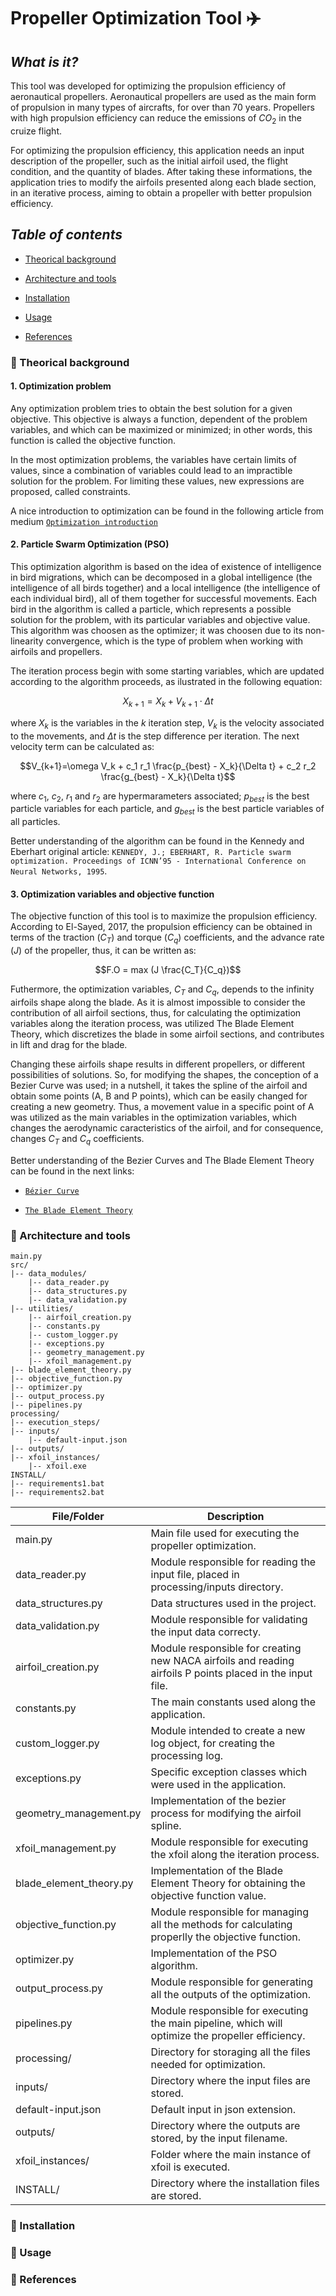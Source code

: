 # **Propeller Optimization Tool** :airplane:

## *What is it?*

This tool was developed for optimizing the propulsion efficiency of aeronautical propellers. Aeronautical propellers are used as the main form of propulsion in many types of aircrafts, for over than 70 years. Propellers with high propulsion efficiency can reduce the emissions of $CO_2$ in the cruize flight.

For optimizing the propulsion efficiency, this application needs an input description of the propeller, such as the initial airfoil used, the flight condition, and the quantity of blades. After taking these informations, the application tries to modify the airfoils presented along each blade section, in an iterative process, aiming to obtain a propeller with better propulsion efficiency.

## *Table of contents*

- [Theorical background](#blue_book-theorical-background)

- [Architecture and tools](#hammer-architecture-and-tools)

- [Installation](#dvd-installation)

- [Usage](#rocket-usage)

- [References](#microscope-references)

### :blue_book: Theorical background

#### **1. Optimization problem**

Any optimization problem tries to obtain the best solution for a given objective. This objective is always a function, dependent of the problem variables, and which can be maximized or minimized; in other words, this function is called the objective function.

In the most optimization problems, the variables have certain limits of values, since a combination of variables could lead to an impractible solution for the problem. For limiting these values, new expressions are proposed, called constraints.

A nice introduction to optimization can be found in the following article from medium [``Optimization introduction``](https://medium.com/insiderfinance/optimization-for-beginners-optimization-for-beginners-a-guide-to-solving-optimization-problems-ae2192f9b15d)

#### **2. Particle Swarm Optimization (PSO)**

This optimization algorithm is based on the idea of existence of intelligence in bird migrations, which can be decomposed in a global intelligence (the intelligence of all birds together) and a local intelligence (the intelligence of each individual bird), all of them together for successful movements. Each bird in the algorithm is called a particle, which represents a possible solution for the problem, with its particular variables and objective value. This algorithm was choosen as the optimizer; it was choosen due to its non-linearity convergence, which is the type of problem when working with airfoils and propellers.

The iteration process begin with some starting variables, which are updated according to the algorithm proceeds, as ilustrated in the following equation:

$$X_{k+1}=X_k + V_{k+1} \cdot \Delta t$$

where $X_k$ is the variables in the $k$ iteration step, $V_k$ is the velocity associated to the movements, and $\Delta t$ is the step difference per iteration. The next velocity term can be calculated as:

$$V_{k+1}=\omega V_k + c_1 r_1 \frac{p_{best} - X_k}{\Delta t} + c_2 r_2 \frac{g_{best} - X_k}{\Delta t}$$

where $c_1$, $c_2$, $r_1$ and $r_2$ are hypermarameters associated; $p_{best}$ is the best particle variables for each particle, and $g_{best}$ is the best particle variables of all particles.

Better understanding of the algorithm can be found in the Kennedy and Eberhart original article: ``KENNEDY, J.; EBERHART, R. Particle swarm optimization. Proceedings of ICNN’95 - International Conference on Neural Networks, 1995``.

#### **3. Optimization variables and objective function**

The objective function of this tool is to maximize the propulsion efficiency. According to El-Sayed, 2017, the propulsion efficiency can be obtained in terms of the traction ($C_T$) and torque ($C_q$) coefficients, and the advance rate ($J$) of the propeller, thus, it can be written as:

$$F.O = max (J \frac{C_T}{C_q})$$

Futhermore, the optimization variables, $C_T$ and $C_q$, depends to the infinity airfoils shape along the blade. As it is almost impossible to consider the contribution of all airfoil sections, thus, for calculating the optimization variables along the iteration process, was utilized The Blade Element Theory, which discretizes the blade in some airfoil sections, and contributes in lift and drag for the blade.

Changing these airfoils shape results in different propellers, or different possibilities of solutions. So, for modifying the shapes, the conception of a Bezier Curve was used; in a nutshell, it takes the spline of the airfoil and obtain some points (A, B and P points), which can be easily changed for creating a new geometry. Thus, a movement value in a specific point of A was utilized as the main variables in the optimization variables, which changes the aerodynamic caracteristics of the airfoil, and for consequence, changes $C_T$ and $C_q$ coefficients.

Better understanding of the Bezier Curves and The Blade Element Theory can be found in the next links:

- [``Bézier Curve``](https://omaraflak.medium.com/b%C3%A9zier-curve-bfffdadea212)

- [``The Blade Element Theory``](https://www.aerodynamics4students.com/propulsion/blade-element-propeller-theory.php)

### :hammer: Architecture and tools

```
main.py
src/
|-- data_modules/
    |-- data_reader.py
    |-- data_structures.py
    |-- data_validation.py
|-- utilities/
    |-- airfoil_creation.py
    |-- constants.py
    |-- custom_logger.py
    |-- exceptions.py
    |-- geometry_management.py
    |-- xfoil_management.py
|-- blade_element_theory.py
|-- objective_function.py
|-- optimizer.py
|-- output_process.py
|-- pipelines.py
processing/
|-- execution_steps/
|-- inputs/
    |-- default-input.json
|-- outputs/
|-- xfoil_instances/
    |-- xfoil.exe
INSTALL/
|-- requirements1.bat
|-- requirements2.bat
```

| File/Folder | Description |
| --- | --- |
| main.py | Main file used for executing the propeller optimization. |
| data_reader.py | Module responsible for reading the input file, placed in processing/inputs directory. |
| data_structures.py | Data structures used in the project. |
| data_validation.py | Module responsible for validating the input data correcty. |
| airfoil_creation.py | Module responsible for creating new NACA airfoils and reading airfoils P points placed in the input file. |
| constants.py | The main constants used along the application. |
| custom_logger.py | Module intended to create a new log object, for creating the processing log. |
| exceptions.py | Specific exception classes which were used in the application. |
| geometry_management.py| Implementation of the bezier process for modifying the airfoil spline. |
| xfoil_management.py | Module responsible for executing the xfoil along the iteration process. |
| blade_element_theory.py | Implementation of the Blade Element Theory for obtaining the objective function value. |
| objective_function.py | Module responsible for managing all the methods for calculating properlly the objective function. |
| optimizer.py | Implementation of the PSO algorithm. |
| output_process.py | Module responsible for generating all the outputs of the optimization. |
| pipelines.py | Module responsible for executing  the main pipeline, which will optimize the propeller efficiency. |
| processing/ | Directory for storaging all the files needed for optimization. |
| inputs/ | Directory where the input files are stored. |
| default-input.json | Default input in json extension. |
| outputs/ | Directory where the outputs are stored, by the input filename. |
| xfoil_instances/ | Folder where the main instance of xfoil is executed. |
| INSTALL/ | Directory where the installation files are stored. |

### :dvd: Installation

### :rocket: Usage

### :microscope: References